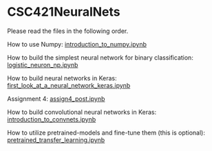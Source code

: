 # CSC421NeuralNets
Please read the files in the following order. 

How to use Numpy: 
[introduction_to_numpy.ipynb](https://github.com/thomouvic/CSC421NeuralNets/blob/main/introduction_to_numpy.ipynb)

How to build the simplest neural network for binary classification:
[logistic_neuron_np.ipynb](https://github.com/thomouvic/CSC421NeuralNets/blob/main/logistic_neuron_np.ipynb)

How to build neural networks in Keras:
[first_look_at_a_neural_network_keras.ipynb](https://github.com/thomouvic/CSC421NeuralNets/blob/main/first_look_at_a_neural_network_keras.ipynb)

Assignment 4:
[assign4_post.ipynb](https://github.com/thomouvic/CSC421NeuralNets/blob/main/assign4_post.ipynb)

How to build convolutional neural networks in Keras:
[introduction_to_convnets.ipynb](https://github.com/thomouvic/CSC421NeuralNets/blob/main/introduction_to_convnets.ipynb)

How to utilize pretrained-models and fine-tune them (this is optional):
[pretrained_transfer_learning.ipynb](https://github.com/thomouvic/CSC421NeuralNets/blob/main/pretrained_transfer_learning.ipynb)

